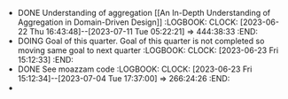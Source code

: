 - DONE Understanding of aggregation [[An In-Depth Understanding of Aggregation in Domain-Driven Design]]
  :LOGBOOK:
  CLOCK: [2023-06-22 Thu 16:43:48]--[2023-07-11 Tue 05:22:21] =>  444:38:33
  :END:
- DOING Goal of this quarter. Goal of this quarter is not completed so moving same goal to next quarter
  :LOGBOOK:
  CLOCK: [2023-06-23 Fri 15:12:33]
  :END:
- DONE See moazzam code
  :LOGBOOK:
  CLOCK: [2023-06-23 Fri 15:12:34]--[2023-07-04 Tue 17:37:00] =>  266:24:26
  :END:
-
